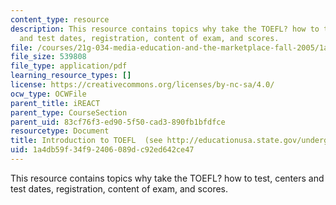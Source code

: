 ```yaml
---
content_type: resource
description: This resource contains topics why take the TOEFL? how to test, centers
  and test dates, registration, content of exam, and scores.
file: /courses/21g-034-media-education-and-the-marketplace-fall-2005/1a4db59f34f92406089dc92ed642ce47_MIT21G_034F05_intrototoefl.pdf
file_size: 539808
file_type: application/pdf
learning_resource_types: []
license: https://creativecommons.org/licenses/by-nc-sa/4.0/
ocw_type: OCWFile
parent_title: iREACT
parent_type: CourseSection
parent_uid: 83cf76f3-ed90-5f50-cad3-890fb1bfdfce
resourcetype: Document
title: Introduction to TOEFL  (see http://educationusa.state.gov/undergrad/testing/english.htm)
uid: 1a4db59f-34f9-2406-089d-c92ed642ce47
---
```

This resource contains topics why take the TOEFL? how to test, centers and test dates, registration, content of exam, and scores.